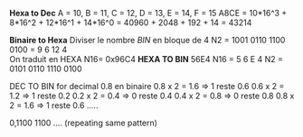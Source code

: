**Hexa to Dec**
A = 10, B = 11, C = 12, D = 13, E = 14, F = 15
A8CE = 10\*16^3 + 8\*16^2 + 12\*16^1 + 14\*16^0
= 40960 + 2048 + 192 + 14
= 43214

**Binaire to Hexa**
Diviser le nombre *BIN* en bloque de 4
N2 = 1001 0110 1100 0100
    = 9        6      12      4     
On traduit en HEXA
	N16= 0x96C4
**HEXA TO BIN**
56E4
N16 = 5        6        E       4
N2 = 0101 0110 1110 0100

DEC TO BIN for decimal
0.8 en binaire
0.8 x 2 = 1.6 => 1 reste 0.6
0.6 x 2 = 1.2 => 1 reste 0.2
0.2 x 2 = 0.4 => 0 reste 0.4
0.4 x 2 = 0.8 => 0 reste 0.8
0.8 x 2 = 1.6 => 1 reste 0.6
.....

0,1100 1100 .... (repeating same pattern)



